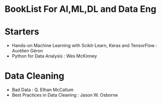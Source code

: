 # BookList For AI,ML,DL and Data Eng

# Starters

* Hands-on Machine Learning with Scikit-Learn, Keras and TensorFlow : Aurélien Géron
* Python for Data Analysis : Wes McKinney


# Data Cleaning

* Bad Data : Q. Ethan McCallum
* Best Practices in Data Cleaning : Jason W. Osborne